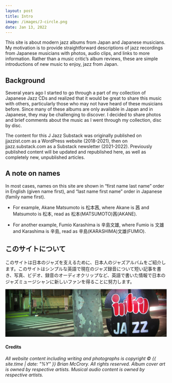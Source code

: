```yaml
---
layout: post
title: Intro
image: /images/J-circle.png
date: Jan 13, 2022
---
```



This site is about modern jazz albums from Japan and Japanese musicians. My motivation is to provide straightforward descriptions of jazz recordings from Japanese musicians with photos, audio clips, and links to more information. Rather than a music critic’s album reviews, these are simple introductions of new music to enjoy, jazz from Japan.

## Background 

Several years ago I started to go through a part of my collection of Japanese Jazz CDs and realized that it would be great to share this music with others, particularly those who may not have heard of these musicians before. Since many of these albums are only available in Japan and in Japanese, they may be challenging to discover. I decided to share photos and brief comments about the music as I went through my collection, disc by disc.

The content for this J Jazz Substack was originally published on jjazzist.com as a WordPress website (2018-2021), then on jjazz.substack.com as a Substack newsletter (2021-2022). Previously published content will be updated and republished here, as well as completely new, unpublished articles.


## A note on names

In most cases, names on this site are shown in “first name last name” order in English (given name first), and “last name first name” order in Japanese (family name first).

* For example, Akane Matsumoto is 松本茜, where Akane is 茜 and Matsumoto is 松本, read as 松本(MATSUMOTO)茜(AKANE).

* For another example, Fumio Karashima is 辛島文雄, where Fumio is 文雄 and Karashima is 辛島, read as 辛島(KARASHIMA)文雄(FUMIO).


## このサイトについて

このサイトは日本のジャズを支えるために、日本人のジャズアルバムをご紹介します。このサイトはシンプルな英語で現在のジャズ録音について短い記事を書き、写真、ビデオ、録音のオーディオクリップなど、英語で書いた情報で日本のジャズミュージシャンに新しいファンを得ることに努力します。

[![Intro](/assets/images/intro-jazz-1024.jpeg)](/assets/images/intro-jazz-1024.jpeg)

#### Credits

*All website content including writing and photographs is copyright &copy; {{ site.time | date: "%Y" }} Brian McCrory. All rights reserved. Album cover art is owned by respective artists. Musical audio content is owned by respective artists.*